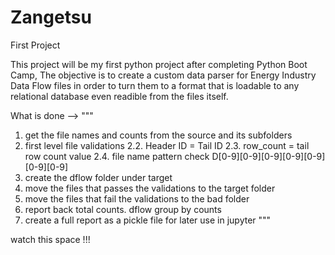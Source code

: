 # Zangetsu
First Project

This project will be my first python project after completing Python Boot Camp, 
The objective is to create a custom data parser for Energy Industry Data Flow files in order to turn them to a format that is loadable to any relational database even readible from the files itself.

What is done --> 
"""
1. get the file names and counts from the source and its subfolders
2. first level file validations
    2.2. Header ID = Tail ID
    2.3. row_count = tail row count value
    2.4. file name pattern check D[0-9][0-9][0-9][0-9][0-9][0-9][0-9]
3. create the dflow folder under target
3. move the files that passes the validations to the target folder
4. move the files that fail the validations to the bad folder
5. report back total counts. dflow group by counts
6. create a full report as a pickle file for later use in jupyter
"""

watch this space !!!
